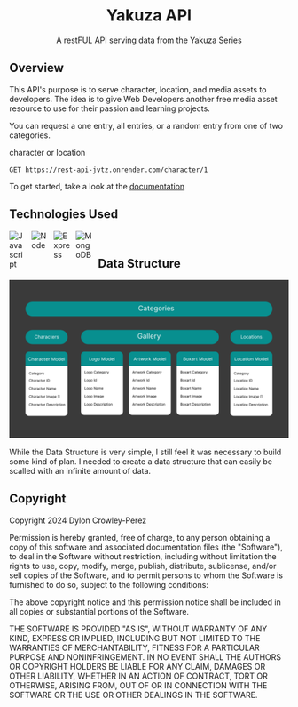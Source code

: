 <h1 align="center">Yakuza API</h1>
<p align="center">A restFUL API serving data from the Yakuza Series</p>

## Overview

This API's purpose is to serve character, location, and media assets to developers. The idea is to give Web Developers another free media asset resource to use for their passion and learning projects.

You can request a one entry, all entries, or a random entry from one of two categories.

character or location

```
GET https://rest-api-jvtz.onrender.com/character/1
```

To get started, take a look at the <a href="https://yakuza-api.netlify.app">documentation</a>

## Technologies Used

<img align="left" alt="Javascript" width="30px" style="padding-right:10px;" src="https://cdn.jsdelivr.net/gh/devicons/devicon/icons/javascript/javascript-original.svg"/>

<img align="left" alt="Node" width="30px" style="padding-right:10px;" src="https://cdn.jsdelivr.net/gh/devicons/devicon@latest/icons/nodejs/nodejs-original-wordmark.svg" />

<img align="left" alt="Express" width="30px" style="padding-right:10px;" src="https://cdn.jsdelivr.net/gh/devicons/devicon@latest/icons/express/express-original-wordmark.svg"/>

<img align="left" alt="MongoDB" width="30px" style="padding-right:10px;" src="https://cdn.jsdelivr.net/gh/devicons/devicon@latest/icons/mongodb/mongodb-original-wordmark.svg"/>

<br/>

## Data Structure

<img src="public/assets/data-structure.png">

While the Data Structure is very simple, I still feel it was necessary to build some kind of plan. I needed to create a data structure that can easily be scalled with an infinite amount of data.

## Copyright

Copyright 2024 Dylon Crowley-Perez

Permission is hereby granted, free of charge, to any person obtaining a copy of this software and associated documentation files (the "Software"), to deal in the Software without restriction, including without limitation the rights to use, copy, modify, merge, publish, distribute, sublicense, and/or sell copies of the Software, and to permit persons to whom the Software is furnished to do so, subject to the following conditions:

The above copyright notice and this permission notice shall be included in all copies or substantial portions of the Software.

THE SOFTWARE IS PROVIDED "AS IS", WITHOUT WARRANTY OF ANY KIND, EXPRESS OR IMPLIED, INCLUDING BUT NOT LIMITED TO THE WARRANTIES OF MERCHANTABILITY, FITNESS FOR A PARTICULAR PURPOSE AND NONINFRINGEMENT. IN NO EVENT SHALL THE AUTHORS OR COPYRIGHT HOLDERS BE LIABLE FOR ANY CLAIM, DAMAGES OR OTHER LIABILITY, WHETHER IN AN ACTION OF CONTRACT, TORT OR OTHERWISE, ARISING FROM, OUT OF OR IN CONNECTION WITH THE SOFTWARE OR THE USE OR OTHER DEALINGS IN THE SOFTWARE.
